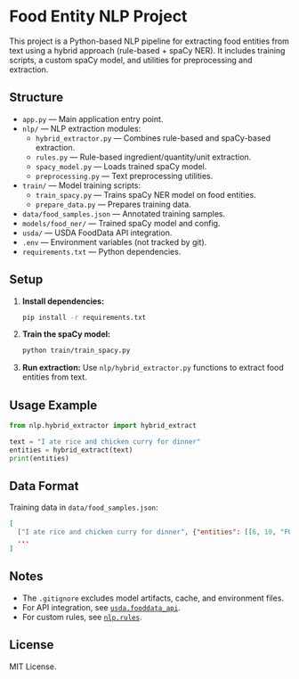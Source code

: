 # Food Entity NLP Project

This project is a Python-based NLP pipeline for extracting food entities from text using a hybrid approach (rule-based + spaCy NER). It includes training scripts, a custom spaCy model, and utilities for preprocessing and extraction.

## Structure

- `app.py` — Main application entry point.
- `nlp/` — NLP extraction modules:
  - `hybrid_extractor.py` — Combines rule-based and spaCy-based extraction.
  - `rules.py` — Rule-based ingredient/quantity/unit extraction.
  - `spacy_model.py` — Loads trained spaCy model.
  - `preprocessing.py` — Text preprocessing utilities.
- `train/` — Model training scripts:
  - `train_spacy.py` — Trains spaCy NER model on food entities.
  - `prepare_data.py` — Prepares training data.
- `data/food_samples.json` — Annotated training samples.
- `models/food_ner/` — Trained spaCy model and config.
- `usda/` — USDA FoodData API integration.
- `.env` — Environment variables (not tracked by git).
- `requirements.txt` — Python dependencies.

## Setup

1. **Install dependencies:**
   ```sh
   pip install -r requirements.txt
   ```

2. **Train the spaCy model:**
   ```sh
   python train/train_spacy.py
   ```

3. **Run extraction:**
   Use `nlp/hybrid_extractor.py` functions to extract food entities from text.

## Usage Example

```python
from nlp.hybrid_extractor import hybrid_extract

text = "I ate rice and chicken curry for dinner"
entities = hybrid_extract(text)
print(entities)
```

## Data Format

Training data in `data/food_samples.json`:
```json
[
  ["I ate rice and chicken curry for dinner", {"entities": [[6, 10, "FOOD"], [15, 22, "FOOD"]]}],
  ...
]
```

## Notes

- The `.gitignore` excludes model artifacts, cache, and environment files.
- For API integration, see [`usda.fooddata_api`](usda/fooddata_api.py).
- For custom rules, see [`nlp.rules`](nlp/rules.py).

## License

MIT License.